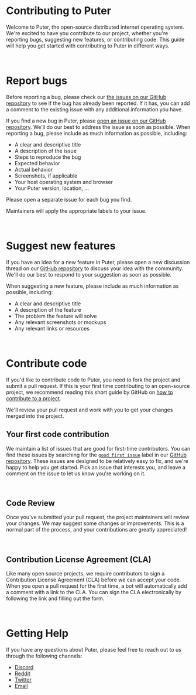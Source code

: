 # Contributing to Puter

Welcome to Puter, the open-source distributed internet operating system. We're excited to have you contribute to our project, whether you're reporting bugs, suggesting new features, or contributing code. This guide will help you get started with contributing to Puter in different ways.

<br>

# Report bugs

Before reporting a bug, please check our [the issues on our GitHub repository](https://github.com/HeyPuter/puter/issues) to see if the bug has already been reported. If it has, you can add a comment to the existing issue with any additional information you have.

If you find a new bug in Puter, please [open an issue on our GitHub repository](https://github.com/HeyPuter/puter/issues/new). We'll do our best to address the issue as soon as possible. When reporting a bug, please include as much information as possible, including:

- A clear and descriptive title
- A description of the issue
- Steps to reproduce the bug
- Expected behavior
- Actual behavior
- Screenshots, if applicable
- Your host operating system and browser
- Your Puter version, location, ...

Please open a separate issue for each bug you find.

Maintainers will apply the appropriate labels to your issue.

<br>

# Suggest new features

If you have an idea for a new feature in Puter, please open a new discussion thread on our [GitHub repository](https://github.com/HeyPuter/puter/discussions) to discuss your idea with the community. We'll do our best to respond to your suggestion as soon as possible.

When suggesting a new feature, please include as much information as possible, including:

- A clear and descriptive title
- A description of the feature
- The problem the feature will solve
- Any relevant screenshots or mockups
- Any relevant links or resources

<br>

# Contribute code

If you'd like to contribute code to Puter, you need to fork the project and submit a pull request. If this is your first time contributing to an open-source project, we recommend reading this short guide by GitHub on [how to contribute to a project](https://docs.github.com/en/get-started/exploring-projects-on-github/contributing-to-a-project).

We'll review your pull request and work with you to get your changes merged into the project.

## Your first code contribution

We maintain a list of issues that are good for first-time contributors. You can find these issues by searching for the [`good first issue`](https://github.com/HeyPuter/puter/issues?q=is%3Aissue+is%3Aopen+label%3A%22good+first+issue%22) label in our [GitHub repository](https://github.com/HeyPuter/puter). These issues are designed to be relatively easy to fix, and we're happy to help you get started. Pick an issue that interests you, and leave a comment on the issue to let us know you're working on it.

<br>

## Code Review

Once you've submitted your pull request, the project maintainers will review your changes. We may suggest some changes or improvements. This is a normal part of the process, and your contributions are greatly appreciated!

<br>

## Contribution License Agreement (CLA)

Like many open source projects, we require contributors to sign a Contribution License Agreement (CLA) before we can accept your code. When you open a pull request for the first time, a bot will automatically add a comment with a link to the CLA. You can sign the CLA electronically by following the link and filling out the form.

<br>

# Getting Help

If you have any questions about Puter, please feel free to reach out to us through the following channels:

- [Discord](https://discord.com/invite/PQcx7Teh8u)
- [Reddit](https://www.reddit.com/r/Puter/)
- [Twitter](https://twitter.com/HeyPuter)
- [Email](mailto:support@puter.com)
